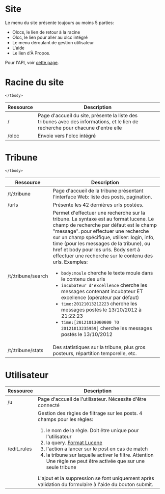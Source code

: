 # Site

Le menu du site présente toujours au moins 5 parties:

* Olccs, le lien de retour à la racine
* Olcc, le lien pour aller au olcc intégré
* Le menu déroulant de gestion utilisateur
* L'aide
* Le lien d'À Propos.

Pour l'API, voir [cette page](/api).

# Racine du site

<table class="table">
    <thead>
        <tr>
            <th>Ressource</th>
            <th>Description</th>
        </tr>
    </thead>
    <tbody>
        <tr>
            <td>/</td>
            <td>Page d'accueil du site, présente la liste des tribunes avec des informations, et le lien de recherche pour chacune d'entre elle</td>
        </tr>
        <tr>
            <td>/olcc</td>
            <td>Envoie vers l'olcc intégré</td>
        </tr>

    </tbody>
</table>

# Tribune

<table class="table">
    <thead>
        <tr>
            <th>Ressource</th>
            <th>Description</th>
        </tr>
    </thead>
    <tbody>
        <tr>
            <td>/t/:tribune</td>
            <td>Page d'accueil de la tribune présentant l'interface Web: liste des posts, pagination.</td>
        </tr>
        <tr>
            <td>/urls</td>
            <td>Présente les 42 dernières urls postées.</td>
        </tr>
        <tr>
            <td>/t/:tribune/search</td>
            <td>Permet d'effectuer une recherche sur la tribune. La syntaxe est au format lucene. Le champ de recherche par défaut est le champ "message".
            pour effectuer une recherche sur un champ spécifique, utiliser: login, info, time (pour les messages de la tribune), ou href et body pour les urls.
            Body sert à effectuer une recherche sur le contenu des urls. Exemples:
            <ul>
                <li><code>body:moule</code> cherche le texte moule dans le contenu des urls</li>
                <li><code>incubateur d'excellence</code> cherche les messages contenant incubateur ET excellence (opérateur par défaut)</li>
                <li><code>time:20121013212223</code> cherche les messages postés le 13/10/2012 à 21:22:23</li>
                <li><code>time:[20121013000000 TO 20121013235959]</code> cherche les messages postés le 13/10/2012</li>
            </ul>
            </td>
        </tr>
        <tr>
            <td>/t/:tribune/stats</td>
            <td>Des statistiques sur la tribune, plus gros posteurs, répartition temporelle, etc.</td>
        </tr>

    </tbody>
</table>

# Utilisateur

<table class="table">
    <thead>
        <tr>
            <th>Ressource</th>
            <th>Description</th>
        </tr>
    </thead>
    <tbody>
        <tr>
            <td>/u</td>
            <td>Page d'accueil de l'utilisateur. Nécessite d'être connecté</td>
        </tr>
        <tr>
            <td>/edit_rules</td>
            <td>
                Gestion des règles de filtrage sur les posts. 4 champs pour les règles:
                <ol>
                    <li>le nom de la règle. Doit être unique pour l'utilisateur</li>
                    <li>la query. <a href="http://www.lucenetutorial.com/lucene-query-syntax.html">Format Lucene</a></li>
                    <li>l'action a lancer sur le post en cas de match</li>
                    <li>la tribune sur laquelle activer le filtre.
                    <span class="label label-warning">Attention</span> Une règle ne peut être activée que sur une seule tribune</li>
                </ol>
                L'ajout et la suppression se font <span class="label label-important">uniquement</span> après validation
                du formulaire à l'aide du bouton submit.
            </td>
        </tr>
    </tbody>
</table>
